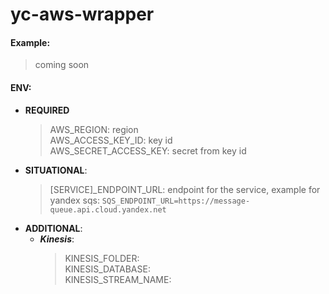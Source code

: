 yc-aws-wrapper
=
#### Example:
> coming soon


#### ENV:  
- **REQUIRED**
  >AWS_REGION: region  
  AWS_ACCESS_KEY_ID: key id  
  AWS_SECRET_ACCESS_KEY: secret from key id  
- **SITUATIONAL**:
  > [SERVICE]_ENDPOINT_URL: endpoint for the service, example for yandex sqs: `SQS_ENDPOINT_URL=https://message-queue.api.cloud.yandex.net`    
- **ADDITIONAL**:
  - ***Kinesis***:  
    >KINESIS_FOLDER:   
    KINESIS_DATABASE:  
    KINESIS_STREAM_NAME:  
